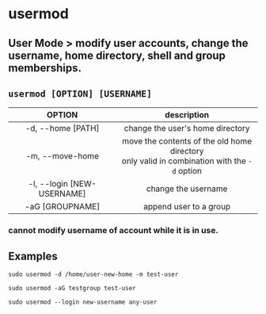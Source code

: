 # usermod

**User Mode** > modify user accounts, change the username, home directory, shell and group memberships.
---

` usermod [OPTION] [USERNAME] `
---

| **OPTION** | description |
|:---:|:---:|
| -d, --home [PATH] | change the user's home directory |
| -m, --move-home | move the contents of the old home directory <br> only valid in combination with the `-d` option |
| -l, --login [NEW-USERNAME] | change the username |
| -aG [GROUPNAME] | append user to a group |

### cannot modify username of account while it is in use.

## Examples
` sudo usermod -d /home/user-new-home -m test-user `

` sudo usermod -aG testgroup test-user `

` sudo usermod --login new-username any-user `
